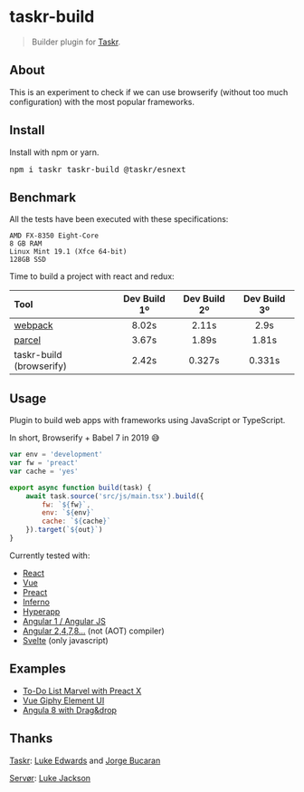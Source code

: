 # taskr-build

> Builder plugin for [Taskr](https://github.com/lukeed/taskr).

## About

This is an experiment to check if we can use browserify (without too much configuration) with the most popular frameworks.

## Install

Install with npm or yarn.

<pre>
npm i taskr taskr-build @taskr/esnext
</pre>

## Benchmark

All the tests have been executed with these specifications:

```
AMD FX-8350 Eight-Core
8 GB RAM
Linux Mint 19.1 (Xfce 64-bit)
128GB SSD
```

Time to build a project with react and redux:

| Tool | Dev Build 1º |	Dev Build 2º | Dev Build 3º |
| :---         |     :---:      |     :---:      |     :---:      |
| [webpack](https://webpack.js.org/) | 8.02s | 2.11s | 2.9s |
| [parcel](https://parceljs.org/) | 3.67s | 1.89s | 1.81s |
| taskr-build (browserify) | 2.42s | 0.327s | 0.331s |


## Usage

Plugin to build web apps with frameworks using JavaScript or TypeScript.

In short, Browserify + Babel 7 in 2019 :sweat_smile:

```js
var env = 'development'
var fw = 'preact'
var cache = 'yes'

export async function build(task) {
    await task.source('src/js/main.tsx').build({
        fw: `${fw}`,
        env: `${env}`
        cache: `${cache}`
    }).target(`${out}`)
}
```

Currently tested with:
- [React](https://github.com/facebook/react)
- [Vue](https://github.com/vuejs/vue)
- [Preact](https://github.com/developit/preact)
- [Inferno](https://github.com/infernojs/inferno)
- [Hyperapp](https://github.com/hyperapp/hyperapp)
- [Angular 1 / Angular JS](https://github.com/angular/angular.js)
- [Angular 2,4,7,8...](https://github.com/angular/angular) (not (AOT) compiler)
- [Svelte](https://github.com/sveltejs/svelte) (only javascript)

## Examples

- [To-Do List Marvel with Preact X](https://github.com/ivanheral/To-Do-List-Marvel)
- [Vue Giphy Element UI](https://github.com/ivanheral/vue_giphy_taskr)
- [Angula 8 with Drag&drop](https://https://github.com/ivanheral/angular8_taskr)

## Thanks

[Taskr](https://github.com/lukeed/taskr):
[Luke Edwards](https://lukeed.com) and 
[Jorge Bucaran](https://github.com/JorgeBucaran)

[Servør](https://github.com/lukejacksonn/servor):
[Luke Jackson](https://github.com/lukejacksonn)
